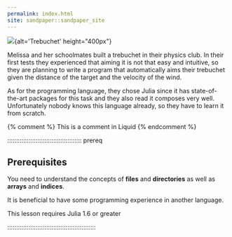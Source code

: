 ```yaml
---
permalink: index.html
site: sandpaper::sandpaper_site
---
```


![][trebuchet]{alt='Trebuchet' height="400px"}

Melissa and her schoolmates built a trebuchet in their physics club.
In their first tests they experienced that aiming it is not that easy and
intuitive, so they are planning to write a program that automatically aims
their trebuchet given the distance of the target and the velocity of the wind.

As for the programming language, they chose Julia since it has state-of-the-art
packages for this task and they also read it composes very well.
Unfortunately nobody knows this language already, so they have to learn it from
scratch.

<!-- this is an html comment -->

{% comment %} This is a comment in Liquid {% endcomment %}

::::::::::::::::::::::::::::::::::::::::::  prereq

## Prerequisites

You need to understand the concepts of **files** and **directories** as well
as **arrays** and **indices**.

It is beneficial to have some programming experience in another language.

This lesson requires Julia 1.6 or greater


::::::::::::::::::::::::::::::::::::::::::::::::::



[trebuchet]: https://upload.wikimedia.org/wikipedia/commons/e/ee/Trebuchet_Scheme.svg



